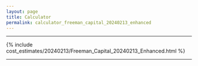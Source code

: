 ```yaml
---
layout: page
title: Calculator
permalink: calculator_freeman_capital_20240213_enhanced
---
```


___

{% include cost_estimates/20240213/Freeman_Capital_20240213_Enhanced.html %}

___

